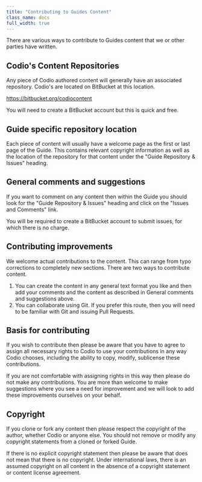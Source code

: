 ```yaml
---
title: "Contributing to Guides Content"
class_name: docs
full_width: true
---
```


There are various ways to contribute to Guides content that we or other parties have written. 

## Codio's Content Repositories
Any piece of Codio authored content will generally have an associated repository. Codio's are located on BitBucket at this location.

https://bitbucket.org/codiocontent

You will need to create a BitBucket account but this is quick and free.

## Guide specific repository location
Each piece of content will usually have a welcome page as the first or last page of the Guide. This contains relevant copyright information as well as the location of the repository for that content under the "Guide Repository & Issues" heading.

## General comments and suggestions
If you want to comment on any content then within the Guide you should look for the "Guide Repository & Issues" heading and click on the "Issues and Comments" link. 

You will be required to create a BitBucket account to submit issues, for which there is no charge.

## Contributing improvements
We welcome actual contributions to the content. This can range from typo corrections to completely new sections. There are two ways to contribute content.

1. You can create the content in any general text format you like and then add your comments and the content as described in General comments and suggestions above.
2. You can collaborate using Git. If you prefer this route, then you will need to be familiar with Git and issuing Pull Requests. 

## Basis for contributing
If you wish to contribute then please be aware that you have to agree to assign all necessary rights to Codio to use your contributions in any way Codio chooses, including the ability to copy, modify, sublicense these contributions. 

If you are not comfortable with assigning rights in this way then please do not make any contributions. You are more than welcome to make suggestions where you see a need for improvement and we will look to add these improvements ourselves on your behalf.

## Copyright
If you clone or fork any content then please respect the copyright of the author, whether Codio or anyone else. You should not remove or modify any copyright statements from a cloned or forked Guide.

If there is no explicit copyright statement then please be aware that does not mean that there is no copyright. Under international laws, there is an assumed copyright on all content in the absence of a copyright statement or content license agreement.
